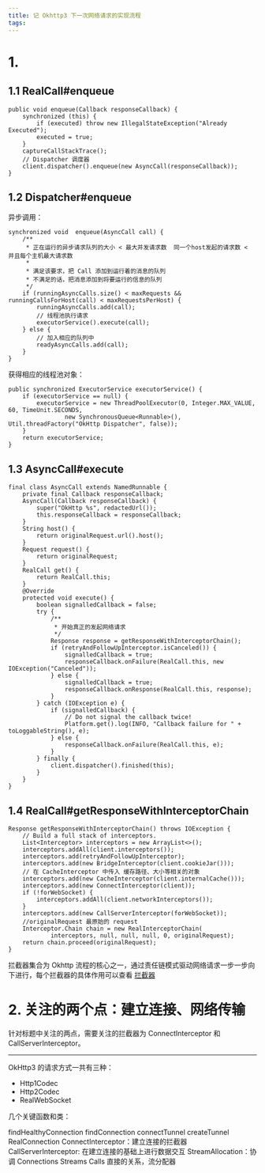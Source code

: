 ```yaml
---
title: 记 Okhttp3 下一次网络请求的实现流程
tags:
---
```




# 1. 


## 1.1 RealCall#enqueue

```
public void enqueue(Callback responseCallback) {
    synchronized (this) {
        if (executed) throw new IllegalStateException("Already Executed");
        executed = true;
    }
    captureCallStackTrace();
    // Dispatcher 调度器
    client.dispatcher().enqueue(new AsyncCall(responseCallback));
}
```




## 1.2 Dispatcher#enqueue

异步调用：

```
synchronized void  enqueue(AsyncCall call) {
    /**
     * 正在运行的异步请求队列的大小 < 最大并发请求数  同一个host发起的请求数 < 并且每个主机最大请求数
     *
     * 满足该要求，把 Call 添加到运行着的消息的队列
     * 不满足的话，把消息添加到将要运行的信息的队列
     */
    if (runningAsyncCalls.size() < maxRequests && runningCallsForHost(call) < maxRequestsPerHost) {
        runningAsyncCalls.add(call);
        // 线程池执行请求
        executorService().execute(call);
    } else {
        // 加入相应的队列中
        readyAsyncCalls.add(call);
    }
}
```

获得相应的线程池对象：

```
public synchronized ExecutorService executorService() {
    if (executorService == null) {
        executorService = new ThreadPoolExecutor(0, Integer.MAX_VALUE, 60, TimeUnit.SECONDS,
                new SynchronousQueue<Runnable>(), Util.threadFactory("OkHttp Dispatcher", false));
    }
    return executorService;
}
```


## 1.3 AsyncCall#execute

```
final class AsyncCall extends NamedRunnable {
    private final Callback responseCallback;
    AsyncCall(Callback responseCallback) {
        super("OkHttp %s", redactedUrl());
        this.responseCallback = responseCallback;
    }
    String host() {
        return originalRequest.url().host();
    }
    Request request() {
        return originalRequest;
    }
    RealCall get() {
        return RealCall.this;
    }
    @Override
    protected void execute() {
        boolean signalledCallback = false;
        try {
            /**
             * 开始真正的发起网络请求
             */
            Response response = getResponseWithInterceptorChain();
            if (retryAndFollowUpInterceptor.isCanceled()) {
                signalledCallback = true;
                responseCallback.onFailure(RealCall.this, new IOException("Canceled"));
            } else {
                signalledCallback = true;
                responseCallback.onResponse(RealCall.this, response);
            }
        } catch (IOException e) {
            if (signalledCallback) {
                // Do not signal the callback twice!
                Platform.get().log(INFO, "Callback failure for " + toLoggableString(), e);
            } else {
                responseCallback.onFailure(RealCall.this, e);
            }
        } finally {
            client.dispatcher().finished(this);
        }
    }
}
```

## 1.4 RealCall#getResponseWithInterceptorChain


```
Response getResponseWithInterceptorChain() throws IOException {
    // Build a full stack of interceptors.
    List<Interceptor> interceptors = new ArrayList<>();
    interceptors.addAll(client.interceptors());
    interceptors.add(retryAndFollowUpInterceptor);
    interceptors.add(new BridgeInterceptor(client.cookieJar()));
    // 在 CacheInterceptor 中传入 缓存路径、大小等相关的对象
    interceptors.add(new CacheInterceptor(client.internalCache()));
    interceptors.add(new ConnectInterceptor(client));
    if (!forWebSocket) {
        interceptors.addAll(client.networkInterceptors());
    }
    interceptors.add(new CallServerInterceptor(forWebSocket));
    //originalRequest 最原始的 request
    Interceptor.Chain chain = new RealInterceptorChain(
            interceptors, null, null, null, 0, originalRequest);
    return chain.proceed(originalRequest);
}
```
拦截器集合为 Okhttp 流程的核心之一，通过责任链模式驱动网络请求一步一步向下进行，每个拦截器的具体作用可以查看 [拦截器]()


# 2. 关注的两个点：建立连接、网络传输

针对标题中关注的两点，需要关注的拦截器为 ConnectInterceptor 和 CallServerInterceptor。







---

OkHttp3 的请求方式一共有三种：

* Http1Codec
* Http2Codec
* RealWebSocket


几个关键函数和类：

findHealthyConnection
findConnection
connectTunnel
createTunnel
RealConnection
ConnectInterceptor：建立连接的拦截器
CallServerInterceptor: 在建立连接的基础上进行数据交互
StreamAllocation：协调 Connections  Streams   Calls 直接的关系，流分配器